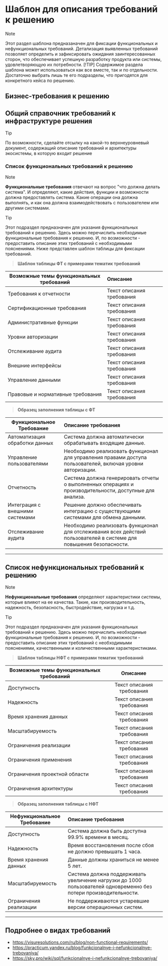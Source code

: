 # Шаблон для описания требований к решению
>[!NOTE]
>Этот раздел шаблона предназаначен для фиксации функциональных и нефункциональных требований. Детализация выявленных требований позволяет определить и зафиксировать ожидания заинтересованных сторон, что обеспечивает успешную разработку продукта или системы, удовлетворяющую их потребности.
>[!TIP]
>Содержимое раздела шаблона может использоваться как все вместе, так и по отдельности. Достаточно выбрать лишь те его подразделы, что пригодятся для конкретного кейса по решению.

## Бизнес-требования к решению

## Общий справочник требований к инфраструктуре решения
>[!TIP]
>По возможности, сделайте отсылку на какой-то верхнеуровневый документ, содержащий описание требований и архитектуры экосистемы, в которую входит решение

### Список функциональных требований к решению

>[!NOTE]
>**Функциональные требования** отвечают на вопрос "что должна делать система". И определяют, какие действия, функции и возможности должна предоставлять система.
Какие операции она должна выполнять, и как она должна взаимодействовать с пользователем или другими системами.

>[!TIP]
>Этот подраздел предназначен для указания функциональных требований к решению.
Здесь можно перечислить необходимые функциональные требования к решению.
И, по возможности - предоставить описание этих требований с необходимыми пояснениями.
Ниже представлен шаблон таблицы для фиксации требований.

>**Шаблон таблицы ФТ с примерами тематик требований**

| Возможные темы функциональных требований | Описание|
| ------------- |:-------------|
| Требования к отчетности   | Текст описания требования |
| Сертификационные требования   | Текст описания требования |
| Административные функции   | Текст описания требования |
| Уровни авторизации    | Текст описания требования |
| Отслеживание аудита   | Текст описания требования |
| Внешние интерфейсы    | Текст описания требования |
| Управление данными   | Текст описания требования |
| Правовые и нормативные требования | Текст описания требования |

>**Образец заполнения таблицы с ФТ**

| Функциональное Требование | Описание требования |
|-------------------------------|:------------------|
| Автоматизация обработки данных | Система должна автоматически обрабатывать входящие данные. |
| Управление пользователями | Необходимо реализовать функционал для управления правами доступа пользователей, включая уровни авторизации. |
| Отчетность | Система должна генерировать отчеты о выполненных операциях и производительности, доступные для анализа. |
| Интеграция с внешними системами | Решение должно обеспечивать интеграцию с существующими системами для обмена данными. |
| Отслеживание аудита | Необходимо реализовать функционал для отслеживания всех действий пользователей в системе для повышения безопасности. |

_________________________

## Список нефункциональных требований к решению

>[!NOTE]
>**Нефункциональные требования** определяют характеристики системы, которые влияют на ее качества. Такие, как производительность, надежность, безопасность, быстродействие, нагрузка и т.д.

>[!TIP]
>Этот подраздел предназначен для указания функциональных требований к решению.
Здесь можно перечислить необходимые функциональные требования к решению.
И, по возможности - предоставить описание этих требований с необходимыми пояснениями, качественными и количественными характеристиками.

>**Шаблон таблицы НФТ с примерами тематик требований**

| Возможные темы функциональных требований | Описание|
| ------------- |:-------------:|
| Доступность | Текст описания требования |
| Надежность | Текст описания требования |
| Время хранения данных | Текст описания требования |
| Масштабируемость | Текст описания требования |
| Ограничения реализации | Текст описания требования |
| Ограничения применения | Текст описания требования |
| Ограничения проектной области | Текст описания требования |
| Ограничения архитектуры | Текст описания требования ||

>**Образец заполнения таблицы с НФТ**

| Нефункциональное Требование | Описание требования |
| ------------- |:-------------|
| Доступность | Система должна быть доступна 99.9% времени в месяц. |
| Надежность | Время восстановления после сбоя не должно превышать 1 часа. |
| Время хранения данных | Данные должны храниться не менее 5 лет. |
| Масштабируемость | Система должна поддерживать увеличение нагрузки до 1000 пользователей одновременно без потери производительности. |
| Ограничения реализации | Не поддерживаются устаревшие версии операционных систем. |
_________________________

## Подробнее о  видах требований

* https://visuresolutions.com/ru/blog/non-functional-requirements/
* https://practicum.yandex.ru/blog/funkcionalnye-i-nefunkcionalnye-trebovaniya/
* https://sky.pro/wiki/sql/funkcionalnye-i-nefunkcionalnye-trebovaniya/
